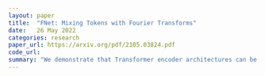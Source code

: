 ```yaml
---
layout: paper
title:  "FNet: Mixing Tokens with Fourier Transforms"
date:   26 May 2022
categories: research
paper_url: https://arxiv.org/pdf/2105.03824.pdf
code_url: 
summary: "We demonstrate that Transformer encoder architectures can be accelerated with minimal impact on accuracy by substituting self-attention sublayers with simple linear transformations. Remarkably, using a standard Fourier Transform instead of the self-attention sublayer in a Transformer encoder achieves 92-97% of BERT models' accuracy on the GLUE benchmark, while training 80% faster on GPUs and 70% faster on TPUs for standard 512 input lengths. Our FNet model significantly outperforms in speed at longer input lengths, matching the accuracy of the most accurate models on the Long Range Arena benchmark and surpassing the fastest models in speed across all sequence lengths on GPUs and shorter lengths on TPUs. Additionally, FNet is lightweight in memory use and exceptionally efficient in smaller sizes, outperforming Transformer models under the same speed and accuracy constraints."
---
```


